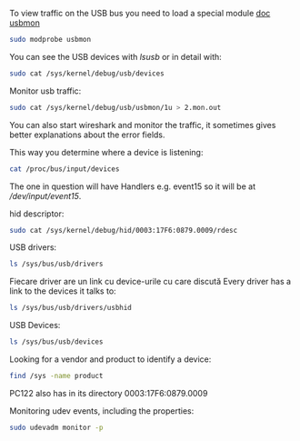 To view traffic on the USB bus you need to load a special module
[doc usbmon](https://www.kernel.org/doc/Documentation/usb/usbmon.txt)
```bash
sudo modprobe usbmon
```
You can see the USB devices with _lsusb_ or in detail with:
```bash
sudo cat /sys/kernel/debug/usb/devices
```
Monitor usb traffic:
```bash
sudo cat /sys/kernel/debug/usb/usbmon/1u > 2.mon.out
```
You can also start wireshark and monitor the traffic, it sometimes gives better
explanations about the error fields.

This way you determine where a device is listening:
```bash
cat /proc/bus/input/devices
```
The one in question will have Handlers e.g. event15 so it will be at
_/dev/input/event15_.

hid descriptor:
```bash
sudo cat /sys/kernel/debug/hid/0003:17F6:0879.0009/rdesc
```

USB drivers:
```bash
ls /sys/bus/usb/drivers
```

Fiecare driver are un link cu device-urile cu care discută
Every driver has a link to the devices it talks to:
```bash
ls /sys/bus/usb/drivers/usbhid
```

USB Devices:
```bash
ls /sys/bus/usb/devices
```

Looking for a vendor and product to identify a device:
```bash
find /sys -name product
```

PC122 also has in its directory 0003:17F6:0879.0009

Monitoring udev events, including the properties:
```bash
sudo udevadm monitor -p
```
